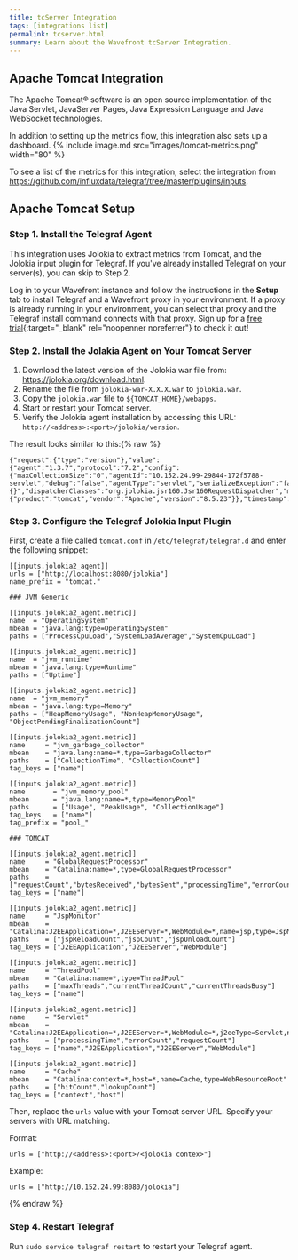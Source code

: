 ```yaml
---
title: tcServer Integration
tags: [integrations list]
permalink: tcserver.html
summary: Learn about the Wavefront tcServer Integration.
---
```

## Apache Tomcat Integration

The Apache Tomcat® software is an open source implementation of the Java Servlet, JavaServer Pages, Java Expression Language and Java WebSocket technologies.

In addition to setting up the metrics flow, this integration also sets up a dashboard.
{% include image.md src="images/tomcat-metrics.png" width="80" %}


To see a list of the metrics for this integration, select the integration from <https://github.com/influxdata/telegraf/tree/master/plugins/inputs>.
## Apache Tomcat Setup



### Step 1. Install the Telegraf Agent

This integration uses Jolokia to extract metrics from Tomcat, and the Jolokia input plugin for Telegraf. If you've already installed Telegraf on your server(s), you can skip to Step 2.

Log in to your Wavefront instance and follow the instructions in the **Setup** tab to install Telegraf and a Wavefront proxy in your environment. If a proxy is already running in your environment, you can select that proxy and the Telegraf install command connects with that proxy. Sign up for a [free trial](http://wavefront.com/sign-up/?utm_source=docs.vmware.com&utm_medium=referral&utm_campaign=docs-front-page){:target="_blank" rel="noopenner noreferrer"} to check it out!

### Step 2. Install the Jolakia Agent on Your Tomcat Server

1. Download the latest version of the Jolokia war file from: https://jolokia.org/download.html.
2. Rename the file from `jolokia-war-X.X.X.war` to `jolokia.war`.
3. Copy the `jolokia.war` file to `${TOMCAT_HOME}/webapps`.
4. Start or restart your Tomcat server.
5. Verify the Jolokia agent installation by accessing this URL: `http://<address>:<port>/jolokia/version`.

The result looks similar to this:{% raw %}
```
{"request":{"type":"version"},"value":{"agent":"1.3.7","protocol":"7.2","config":{"maxCollectionSize":"0","agentId":"10.152.24.99-29844-172f5788-servlet","debug":"false","agentType":"servlet","serializeException":"false","detectorOptions":"{}","dispatcherClasses":"org.jolokia.jsr160.Jsr160RequestDispatcher","maxDepth":"15","discoveryEnabled":"false","canonicalNaming":"true","historyMaxEntries":"10","includeStackTrace":"true","maxObjects":"0","debugMaxEntries":"100"},"info":{"product":"tomcat","vendor":"Apache","version":"8.5.23"}},"timestamp":1509955465,"status":200}
```

### Step 3. Configure the Telegraf Jolokia Input Plugin

First, create a file called `tomcat.conf` in `/etc/telegraf/telegraf.d` and enter the following snippet:

```
[[inputs.jolokia2_agent]]
urls = ["http://localhost:8080/jolokia"]
name_prefix = "tomcat."

### JVM Generic

[[inputs.jolokia2_agent.metric]]
name  = "OperatingSystem"
mbean = "java.lang:type=OperatingSystem"
paths = ["ProcessCpuLoad","SystemLoadAverage","SystemCpuLoad"]

[[inputs.jolokia2_agent.metric]]
name  = "jvm_runtime"
mbean = "java.lang:type=Runtime"
paths = ["Uptime"]

[[inputs.jolokia2_agent.metric]]
name  = "jvm_memory"
mbean = "java.lang:type=Memory"
paths = ["HeapMemoryUsage", "NonHeapMemoryUsage", "ObjectPendingFinalizationCount"]

[[inputs.jolokia2_agent.metric]]
name     = "jvm_garbage_collector"
mbean    = "java.lang:name=*,type=GarbageCollector"
paths    = ["CollectionTime", "CollectionCount"]
tag_keys = ["name"]

[[inputs.jolokia2_agent.metric]]
name       = "jvm_memory_pool"
mbean      = "java.lang:name=*,type=MemoryPool"
paths      = ["Usage", "PeakUsage", "CollectionUsage"]
tag_keys   = ["name"]
tag_prefix = "pool_"

### TOMCAT

[[inputs.jolokia2_agent.metric]]
name     = "GlobalRequestProcessor"
mbean    = "Catalina:name=*,type=GlobalRequestProcessor"
paths    = ["requestCount","bytesReceived","bytesSent","processingTime","errorCount"]
tag_keys = ["name"]

[[inputs.jolokia2_agent.metric]]
name     = "JspMonitor"
mbean    = "Catalina:J2EEApplication=*,J2EEServer=*,WebModule=*,name=jsp,type=JspMonitor"
paths    = ["jspReloadCount","jspCount","jspUnloadCount"]
tag_keys = ["J2EEApplication","J2EEServer","WebModule"]

[[inputs.jolokia2_agent.metric]]
name     = "ThreadPool"
mbean    = "Catalina:name=*,type=ThreadPool"
paths    = ["maxThreads","currentThreadCount","currentThreadsBusy"]
tag_keys = ["name"]

[[inputs.jolokia2_agent.metric]]
name     = "Servlet"
mbean    = "Catalina:J2EEApplication=*,J2EEServer=*,WebModule=*,j2eeType=Servlet,name=*"
paths    = ["processingTime","errorCount","requestCount"]
tag_keys = ["name","J2EEApplication","J2EEServer","WebModule"]

[[inputs.jolokia2_agent.metric]]
name     = "Cache"
mbean    = "Catalina:context=*,host=*,name=Cache,type=WebResourceRoot"
paths    = ["hitCount","lookupCount"]
tag_keys = ["context","host"]
```

Then, replace the `urls` value with your Tomcat server URL. Specify your servers with URL matching.

Format:
```
urls = ["http://<address>:<port>/<jolokia contex>"]
```
Example:
```
urls = ["http://10.152.24.99:8080/jolokia"]
```
{% endraw %}

### Step 4. Restart Telegraf

Run `sudo service telegraf restart` to restart your Telegraf agent.
